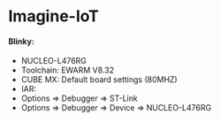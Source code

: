 # Imagine-IoT

#### Blinky:
* NUCLEO-L476RG
* Toolchain: EWARM V8.32
* CUBE MX: Default board settings (80MHZ)
* IAR:
* Options => Debugger => ST-Link
* Options => Debugger => Device => NUCLEO-L476RG
 
